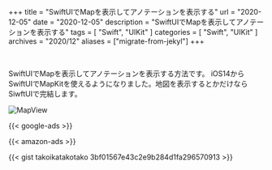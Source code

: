 +++
title =  "SwiftUIでMapを表示してアノテーションを表示する"
url = "2020-12-05"
date = "2020-12-05"
description = "SwiftUIでMapを表示してアノテーションを表示する"
tags = [
  "Swift",
  "UIKit"
]
categories = [
  "Swift",
  "UIKit"
]
archives = "2020/12"
aliases = ["migrate-from-jekyl"]
+++

<br>

SwiftUIでMapを表示してアノテーションを表示する方法です。
iOS14からSwiftUIでMapKitを使えるようになりました。地図を表示するとかだけならSiwftUIで完結します。

![MapView](1.gif)

<!-- Google Ads -->
{{< google-ads >}}

<!-- Amazon Ads -->
{{< amazon-ads >}}

{{< gist takoikatakotako 3bf01567e43c2e9b284d1fa296570913 >}}
